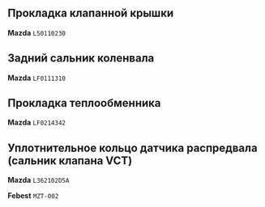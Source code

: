 ## Прокладка клапанной крышки

__Mazda__ `L50110230`

## Задний сальник коленвала

__Mazda__ `LF0111310`

## Прокладка теплообменника

__Mazda__ `LF0214342`

## Уплотнительное кольцо датчика распредвала (сальник клапана VCT)

__Mazda__ `L362102D5A`

__Febest__ `MZT-002`